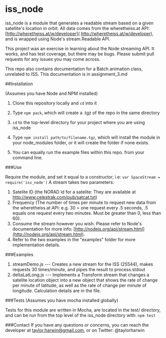 iss_node
========
iss_node is a module that generates a readable stream based on a given satellite's location in orbit. All data comes from the wheretheiss.at API: [http://wheretheiss.at/w/developer]( http://wheretheiss.at/w/developer), and is wrapped using Node's stream.Readable API.

This project was an exercise in learning about the Node streaming API. It works, and has test coverage, but there may be bugs. Please submit pull requests for any issues you may come across.

This repo also contains documentation for a Batch animation class, unrelated to ISS. This documentation is in assignment_3.md

##Installation 

(Assumes you have Node and NPM installed)

1. Clone this repository locally and `cd` into it
2. Type `npm pack`, which will create a .tgz of the repo in the same directory
3. `cd` to the top-level directory for your project where you are using iss_node
4. Type `npm install path/to/filename.tgz`, which will install the module in your node_modules folder, or it will create the folder if none exists.

5. You can equally run the example files within this repo. from your command line.

###Use

Require the module, and set it equal to a constructor, i.e: `var SpaceStream = require('iss_node')`
A stream takes two parameters: 
1. Satelite ID (the NORAD id for a satelite: They are available at http://www.celestrak.com/pub/satcat.txt)
2. Frequency (The number of times per minute to request new data from the wheretheiss.at API: e.g. 30 = one request every .5 seconds, .5 equals one request every two minutes. Must be greater than 0, less than 60).
3. Consume the stream however you wish. Please refer to Node's documentation for more info: [http://nodejs.org/api/stream.html](http://nodejs.org/api/stream.html).
4. Refer to the two examples in the "examples" folder for more implementation details. 

###Examples

1. streamDemo.js --- Creates a new stream for the ISS (25544), makes requests 30 times/minute, and pipes the result to process.stdout
2. deltaLatLong.js --- Implements a Transform stream that changes a satelite location object into a new object that shows the rate of change per minute of latitude, as well as the rate of change per minute of longitude. Calculation details are in the file. 

###Tests
(Assumes you have mocha installed globally)

Tests for this module are written in Mocha, are located in the test/ directory, and can be run from the top level of the iss_node directory with:
`npm test`

###Contact
If you have any questions or concerns, you can reach the developer at taylor.harwin@gmail.com, or on Twitter: @taylorharwin